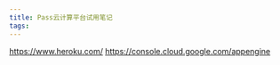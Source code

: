 ```yaml
---
title: Pass云计算平台试用笔记
tags:
---
```

https://www.heroku.com/
https://console.cloud.google.com/appengine